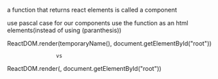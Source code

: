 a function that returns react elements is called a component

use pascal case for our components
use the function as an html elements(instead of using (paranthesis))

ReactDOM.render(temporaryName(), document.getElementById("root"))

                    vs
ReactDOM.render(<TemporaryName />, document.getElementById("root"))


    